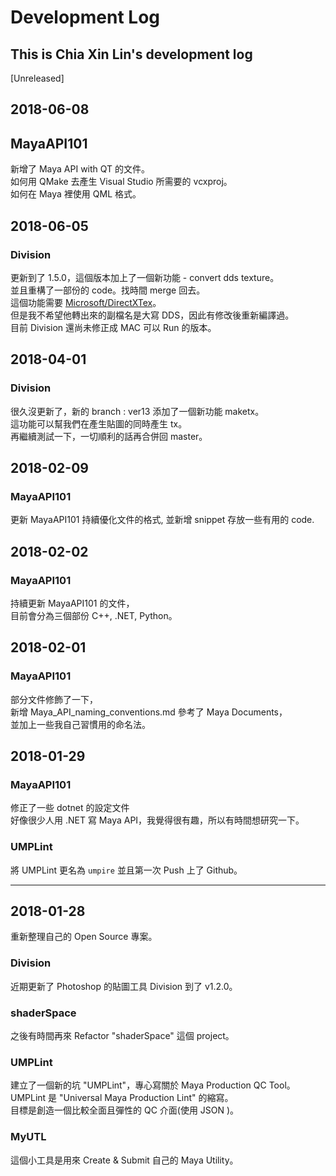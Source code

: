 # Development Log

## This is Chia Xin Lin's development log

[Unreleased]

## 2018-06-08

## MayaAPI101

新增了 Maya API with QT 的文件。  
如何用 QMake 去產生 Visual Studio 所需要的 vcxproj。  
如何在 Maya 裡使用 QML 格式。

## 2018-06-05

### Division

更新到了 1.5.0，這個版本加上了一個新功能 - convert dds texture。  
並且重構了一部份的 code。找時間 merge 回去。  
這個功能需要 [Microsoft/DirectXTex](https://github.com/Microsoft/DirectXTex)。  
但是我不希望他轉出來的副檔名是大寫 DDS，因此有修改後重新編譯過。  
目前 Division 還尚未修正成 MAC 可以 Run 的版本。

## 2018-04-01

### Division

很久沒更新了，新的 branch : ver13 添加了一個新功能 maketx。</br>
這功能可以幫我們在產生貼圖的同時產生 tx。</br>
再繼續測試一下，一切順利的話再合併回 master。</br>

## 2018-02-09

### MayaAPI101

更新 MayaAPI101 持續優化文件的格式, 並新增 snippet 存放一些有用的 code.

## 2018-02-02

### MayaAPI101

持續更新 MayaAPI101 的文件，</br>
目前會分為三個部份 C++, .NET, Python。</br>

## 2018-02-01

### MayaAPI101

部分文件修飾了一下，</br>
新增 Maya_API_naming_conventions.md 參考了 Maya Documents，</br>
並加上一些我自己習慣用的命名法。

## 2018-01-29

### MayaAPI101

修正了一些 dotnet 的設定文件</br>
好像很少人用 .NET 寫 Maya API，我覺得很有趣，所以有時間想研究一下。

### UMPLint

將 UMPLint 更名為 `umpire` 並且第一次 Push 上了 Github。

---

## 2018-01-28

重新整理自己的 Open Source 專案。</br>

### Division

近期更新了 Photoshop 的貼圖工具 Division 到了 v1.2.0。</br>

### shaderSpace

之後有時間再來 Refactor "shaderSpace" 這個 project。</br>

### UMPLint

建立了一個新的坑 "UMPLint"，專心寫關於 Maya Production QC Tool。</br>
UMPLint 是 "Universal Maya Production Lint" 的縮寫。</br>
目標是創造一個比較全面且彈性的 QC 介面(使用 JSON )。</br>

### MyUTL

這個小工具是用來 Create & Submit 自己的 Maya Utility。</br>